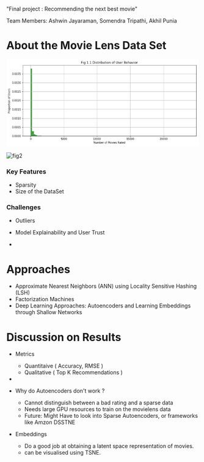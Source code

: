 "Final project : Recommending the next best movie" 

Team Members: Ashwin Jayaraman, Somendra Tripathi, Akhil Punia

# About the Movie Lens Data Set


![fig1](fig/fig11.png)

![fig2](https://user-images.githubusercontent.com/16842872/50325188-693d9980-0509-11e9-9437-a31775814ac5.png)

### Key Features
- Sparsity
- Size of the DataSet

### Challenges
- Outliers

- Model Explainability and User Trust

- 

# Approaches
- Approximate Nearest Neighbors (ANN) using Locality Sensitive Hashing (LSH)
- Factorization Machines
- Deep Learning Approaches: Autoencoders and Learning Embeddings through Shallow Networks

# Discussion on Results
- Metrics
  - Quantitaive ( Accuracy, RMSE )
  - Qualitative ( Top K Recommendations )
- 

- Why do Autoencoders don't work ?
  - Cannot distinguish between a bad rating and a sparse data
  - Needs large GPU resources to train on the movielens data
  - Future: Might Have to look into Sparse Autoencoders, or frameworks like Amzon DSSTNE
- Embeddings
  - Do a good job at obtaining a latent space representation of movies.
  - can be visualised using TSNE.
